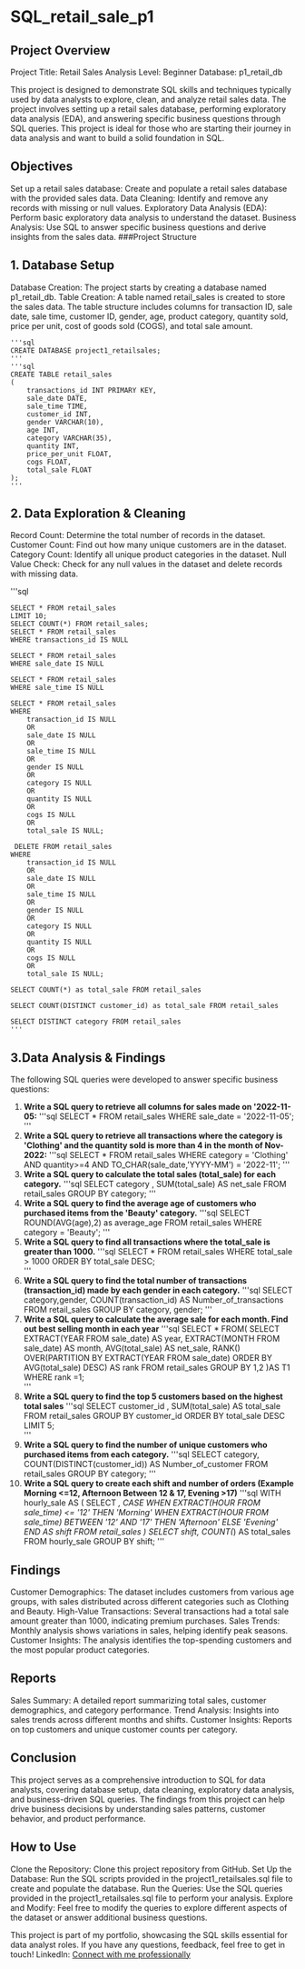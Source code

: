 # SQL_retail_sale_p1

## Project Overview

Project Title: Retail Sales Analysis
Level: Beginner
Database: p1_retail_db

This project is designed to demonstrate SQL skills and techniques typically used by data analysts to explore, clean, and analyze retail sales data. The project involves setting up a retail sales database, performing exploratory data analysis (EDA), and answering specific business questions through SQL queries. This project is ideal for those who are starting their journey in data analysis and want to build a solid foundation in SQL.

## Objectives
Set up a retail sales database: Create and populate a retail sales database with the provided sales data.
Data Cleaning: Identify and remove any records with missing or null values.
Exploratory Data Analysis (EDA): Perform basic exploratory data analysis to understand the dataset.
Business Analysis: Use SQL to answer specific business questions and derive insights from the sales data.
###Project Structure
## 1. Database Setup
Database Creation: The project starts by creating a database named p1_retail_db.
Table Creation: A table named retail_sales is created to store the sales data. The table structure includes columns for transaction ID, sale date, sale time, customer ID, gender, age, product category, quantity sold, price per unit, cost of goods sold (COGS), and total sale amount.

	'''sql
	CREATE DATABASE project1_retailsales;
 	'''
	'''sql
	CREATE TABLE retail_sales
	(
	    transactions_id INT PRIMARY KEY,
	    sale_date DATE,	
	    sale_time TIME,
	    customer_id INT,	
	    gender VARCHAR(10),
	    age INT,
	    category VARCHAR(35),
	    quantity INT,
	    price_per_unit FLOAT,	
	    cogs FLOAT,
	    total_sale FLOAT
	);
	'''
## 2. Data Exploration & Cleaning
Record Count: Determine the total number of records in the dataset.
Customer Count: Find out how many unique customers are in the dataset.
Category Count: Identify all unique product categories in the dataset.
Null Value Check: Check for any null values in the dataset and delete records with missing data.
	
  '''sql
  
	SELECT * FROM retail_sales
	LIMIT 10;
	SELECT COUNT(*) FROM retail_sales;
	SELECT * FROM retail_sales
	WHERE transactions_id IS NULL
	
	SELECT * FROM retail_sales
	WHERE sale_date IS NULL
	
	SELECT * FROM retail_sales
	WHERE sale_time IS NULL
	
	SELECT * FROM retail_sales
	WHERE 
	    transaction_id IS NULL
	    OR
	    sale_date IS NULL
	    OR 
	    sale_time IS NULL
	    OR
	    gender IS NULL
	    OR
	    category IS NULL
	    OR
	    quantity IS NULL
	    OR
	    cogs IS NULL
	    OR
	    total_sale IS NULL;
	
	 DELETE FROM retail_sales
	WHERE 
	    transaction_id IS NULL
	    OR
	    sale_date IS NULL
	    OR 
	    sale_time IS NULL
	    OR
	    gender IS NULL
	    OR
	    category IS NULL
	    OR
	    quantity IS NULL
	    OR
	    cogs IS NULL
	    OR
	    total_sale IS NULL;
	
	SELECT COUNT(*) as total_sale FROM retail_sales
	
	SELECT COUNT(DISTINCT customer_id) as total_sale FROM retail_sales
	
	SELECT DISTINCT category FROM retail_sales
	'''
## 3.Data Analysis & Findings
The following SQL queries were developed to answer specific business questions:

1. **Write a SQL query to retrieve all columns for sales made on '2022-11-05:**
	'''sql
		SELECT *
		FROM retail_sales
		WHERE sale_date = '2022-11-05';
   '''
3. **Write a SQL query to retrieve all transactions where the category is 'Clothing' and the quantity sold is more than 4 in the month of Nov-2022:**
	'''sql
	SELECT * FROM retail_sales
	WHERE category = 'Clothing'
	AND quantity>=4
	AND TO_CHAR(sale_date,'YYYY-MM') = '2022-11';
	   '''
4. **Write a SQL query to calculate the total sales (total_sale) for each category.**
	'''sql
	SELECT category , SUM(total_sale) AS net_sale FROM retail_sales
	GROUP BY category;
	'''
5. **Write a SQL query to find the average age of customers who purchased items from the 'Beauty' category.** 
'''sql
SELECT ROUND(AVG(age),2) as average_age FROM retail_sales
WHERE category = 'Beauty';
   '''
6. **Write a SQL query to find all transactions where the total_sale is greater than 1000.** 
'''sql
SELECT * FROM retail_sales
WHERE total_sale > 1000
ORDER BY total_sale DESC;   
   '''
7. **Write a SQL query to find the total number of transactions (transaction_id) made by each gender in each category.** 
'''sql
SELECT category,gender, COUNT(transaction_id) AS Number_of_transactions FROM retail_sales
GROUP BY category, gender;
   '''
8. **Write a SQL query to calculate the average sale for each month. Find out best selling month in each year** 
'''sql
SELECT * FROM(
SELECT 
	EXTRACT(YEAR FROM sale_date) AS year,
	EXTRACT(MONTH FROM sale_date) AS month,
	AVG(total_sale) AS net_sale,
	RANK() OVER(PARTITION BY EXTRACT(YEAR FROM sale_date) ORDER BY AVG(total_sale) DESC) AS rank
	FROM retail_sales
	GROUP BY 1,2
)AS T1
WHERE rank =1;   
   '''
9. **Write a SQL query to find the top 5 customers based on the highest total sales** 
'''sql
SELECT customer_id , SUM(total_sale) AS total_sale FROM retail_sales
GROUP BY customer_id
ORDER BY total_sale DESC
LIMIT 5;   
   '''
10. **Write a SQL query to find the number of unique customers who purchased items from each category.**
'''sql
SELECT
	category,
	COUNT(DISTINCT(customer_id)) AS Number_of_customer
FROM retail_sales
GROUP BY category;
'''
11. **Write a SQL query to create each shift and number of orders (Example Morning <=12, Afternoon Between 12 & 17, Evening >17)**
'''sql
WITH hourly_sale
AS 
(
SELECT *,
CASE
	WHEN EXTRACT(HOUR FROM sale_time) <= '12' THEN 'Morning'
	WHEN EXTRACT(HOUR FROM sale_time) BETWEEN '12' AND '17' THEN 'Afternoon'
	ELSE 'Evening'
	END AS shift 
FROM retail_sales
)
SELECT 
	shift,
	COUNT(*) AS total_sales
FROM hourly_sale
GROUP BY shift;
'''
## Findings
Customer Demographics: The dataset includes customers from various age groups, with sales distributed across different categories such as Clothing and Beauty.
High-Value Transactions: Several transactions had a total sale amount greater than 1000, indicating premium purchases.
Sales Trends: Monthly analysis shows variations in sales, helping identify peak seasons.
Customer Insights: The analysis identifies the top-spending customers and the most popular product categories.
## Reports
Sales Summary: A detailed report summarizing total sales, customer demographics, and category performance.
Trend Analysis: Insights into sales trends across different months and shifts.
Customer Insights: Reports on top customers and unique customer counts per category.
## Conclusion
This project serves as a comprehensive introduction to SQL for data analysts, covering database setup, data cleaning, exploratory data analysis, and business-driven SQL queries. The findings from this project can help drive business decisions by understanding sales patterns, customer behavior, and product performance.

## How to Use
Clone the Repository: Clone this project repository from GitHub.
Set Up the Database: Run the SQL scripts provided in the project1_retailsales.sql file to create and populate the database.
Run the Queries: Use the SQL queries provided in the project1_retailsales.sql file to perform your analysis.
Explore and Modify: Feel free to modify the queries to explore different aspects of the dataset or answer additional business questions.

This project is part of my portfolio, showcasing the SQL skills essential for data analyst roles. If you have any questions, feedback, feel free to get in touch!
LinkedIn: [Connect with me professionally](https://www.linkedin.com/in/prashant-jha-681a912b4/)
